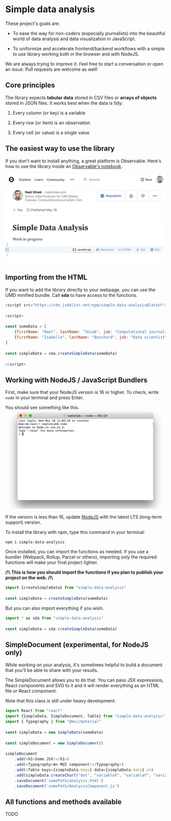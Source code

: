 # Simple data analysis

These project's goals are:

- To ease the way for non-coders (especially journalists) into the beautiful world of data analysis and data visualization in JavaScript.

- To uniformize and accelerate frontend/backend workflows with a simple to use library working both in the browser and with NodeJS.

We are always trying to improve it. Feel free to start a conversation or open an issue. Pull requests are welcome as well!

## Core principles

The library expects **tabular data** stored in CSV files or **arrays of objects** stored in JSON files. It works best when the data is tidy:

1. Every column (or key) is a variable

2. Every row (or item) is an observation

3. Every cell (or value) is a single value

## The easiest way to use the library

If you don't want to install anything, a great platform is Observable. Here's how to use the library inside an [Observable's notebook](https://observablehq.com/@nshiab/simple-data-analysis).

![An Observable notebook using simple-data-analysis](./assets/observable.png)

## Importing from the HTML

If you want to add the library directly to your webpage, you can use the UMD minified bundle. Call **sda** to have access to the functions.

```js
<script src="https://cdn.jsdelivr.net/npm/simple-data-analysis@latest"></script>

<script>

const someData = [
    {firstName: "Nael", lastName: "Shiab", job: "Computational journalist"},
    {firstName: "Isabelle", lastName: "Bouchard", job: "Data scientist"}
]

const simpleData = sda.createSimpleData(someData)

</script>
```
## Working with NodeJS / JavaScript Bundlers

First, make sure that your NodeJS version is 16 or higher. To check, write ```node``` in your terminal and press Enter.

You should see something like this.
![A terminal showing the NodeJS version](/assets/nodeJSVersion.png)

If the version is less than 16, update [NodeJS](https://nodejs.org/en/) with the latest LTS (long-term support) version.

To install the library with npm, type this command in your terminal:
```
npm i simple-data-analysis
```

Once installed, you can import the functions as needed. If you use a bundler (Webpack, Rollup, Parcel or others), importing only the required functions will make your final project lighter.

**/!\ This is how you should import the functions if you plan to publish your project on the web. /!\\**
```js
import {createSimpleData} from "simple-data-analysis"

const simpleData = createSimpleData(someData)
```

But you can also import everything if you wish.
```js
import * as sda from "simple-data-analysis"

const simpleData = sda.createSimpleData(someData)
```

## SimpleDocument (experimental, for NodeJS only)

While working on your analysis, it's sometimes helpful to build a document that you'll be able to share with your results.

The SimpleDocument allows you to do that. You can pass JSX expressions, React components and SVG to it and it will render everything as an HTML file or React component.

Note that this class is still under heavy development.

```js
import React from "react"
import {SimpleData, SimpleDocument, Table} from "simple-data-analysis"
import { Typography } from "@mui/material"

const simpleData = new SimpleData(someData)

const simpleDocument = new SimpleDocument()

simpleDocument
    .add(<h1>Some JSX!</h1>)
    .add(<Typography>An MUI component!</Typography>)
    .add(<Table keys={simpleData.keys} data={simpleData.data} />)
    .add(simpleData.createChart("dot", "variableX", "variableY", "variableColor"))
    .saveDocument('somePath/analysis.html')
    .saveDocument('somePath/AnalysisComponent.js')

```

## All functions and methods available

TODO